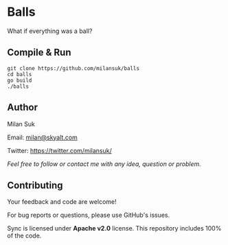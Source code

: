 # Balls
What if everything was a ball?



## Compile & Run
<pre><code>git clone https://github.com/milansuk/balls
cd balls
go build
./balls
</code></pre>



## Author
Milan Suk

Email: milan@skyalt.com

Twitter: https://twitter.com/milansuk/

*Feel free to follow or contact me with any idea, question or problem.*



## Contributing
Your feedback and code are welcome!

For bug reports or questions, please use GitHub's issues.

Sync is licensed under **Apache v2.0** license. This repository includes 100% of the code.
